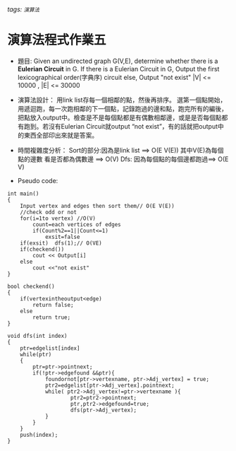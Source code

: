 ###### tags: `演算法`
# 演算法程式作業五
* 題目:
  Given an undirected graph G(V,E), determine whether there is a **Eulerian Circuit** in G.
  If there is a Eulerian Circuit in G, Output the first lexicographical order(字典序) circuit 
  else, Output "not exist"
|V| <= 10000 , |E| <= 30000

* 演算法設計：
  用link list存每一個相鄰的點，然後再排序。
  選第一個點開始，用遞迴跑，每一次跑相鄰的下一個點，記錄跑過的邊和點，跑完所有的編後，把點放入output中。檢查是不是每個點都是有偶數相鄰邊，或是是否每個點都有跑到。若沒有Eulerian Circuit就output “not exist”，有的話就把output中的東西全部印出來就是答案。

* 時間複雜度分析：
  Sort的部分:因為是link list ⟹ O(E V(E)) 其中V(E)為每個點的邊數 
  看是否都為偶數邊 ⟹ O(V)
  Dfs: 因為每個點的每個邊都跑過⟹ O(E V)
 
* Pseudo code:
```
int main()
{
	Input vertex and edges then sort them// O(E V(E))
    //check odd or not
    for(i=1to vertex) //O(V)
        count=each vertices of edges
        if(Count%2==1||Count<=1)
            exsit=false
    if(exsit)  dfs(1);// O(VE) 
    if(checkend())		
        cout << Output[i]
    else		        
        cout <<"not exist"
}

bool checkend()
{
    if(vertexintheoutput<edge)     
        return false;
    else					       
        return true;
}

void dfs(int index)
{
    ptr=edgelist[index]
    while(ptr)
    {
        ptr=ptr->pointnext;
        if(!ptr->edgefound &&ptr){
        	foundornot[ptr->vertexname, ptr->Adj_vertex] = true;
        	ptr2=edgelist[ptr->Adj_vertex].pointnext;
        	while( ptr2->Adj_vertex!=ptr->vertexname ){
                    ptr2=ptr2->pointnext;
                    ptr,ptr2->edgefound=true;
                    dfs(ptr->Adj_vertex);
            }
        }
    }
    push(index);
}
```
